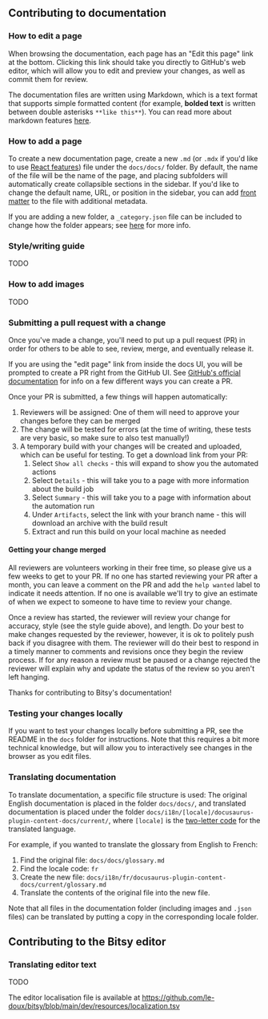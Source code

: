 
## Contributing to documentation

### How to edit a page

When browsing the documentation, each page has an "Edit this page" link at the bottom. Clicking this link should take you directly to GitHub's web editor, which will allow you to edit and preview your changes, as well as commit them for review.

The documentation files are written using Markdown, which is a text format that supports simple formatted content (for example, **bolded text** is written between double asterisks `**like this**`). You can read more about markdown features [here](https://docusaurus.io/docs/markdown-features).


### How to add a page

To create a new documentation page, create a new `.md` (or `.mdx` if you'd like to use [React features](https://docusaurus.io/docs/markdown-features/react)) file under the `docs/docs/` folder. By default, the name of the file will be the name of the page, and placing subfolders will automatically create collapsible sections in the sidebar. If you'd like to change the default name, URL, or position in the sidebar, you can add [front matter](https://docusaurus.io/docs/create-doc#doc-front-matter) to the file with additional metadata.

If you are adding a new folder, a `_category.json` file can be included to change how the folder appears; see [here](https://docusaurus.io/docs/sidebar/autogenerated#category-item-metadata) for more info.

### Style/writing guide

TODO

### How to add images

TODO

### Submitting a pull request with a change

Once you've made a change, you'll need to put up a pull request (PR) in order for others to be able to see, review, merge, and eventually release it.

If you are using the "edit page" link from inside the docs UI, you will be prompted to create a PR right from the GitHub UI. See [GitHub's official documentation](https://docs.github.com/en/pull-requests/collaborating-with-pull-requests/proposing-changes-to-your-work-with-pull-requests/creating-a-pull-request-from-a-fork) for info on a few different ways you can create a PR.

Once your PR is submitted, a few things will happen automatically:

1. Reviewers will be assigned: One of them will need to approve your changes before they can be merged
2. The change will be tested for errors (at the time of writing, these tests are very basic, so make sure to also test manually!)
3. A temporary build with your changes will be created and uploaded, which can be useful for testing. To get a download link from your PR:
	1. Select `Show all checks` - this will expand to show you the automated actions
	2. Select `Details` - this will take you to a page with more information about the build job
	3. Select `Summary` - this will take you to a page with information about the automation run
	4. Under `Artifacts`, select the link with your branch name - this will download an archive with the build result
	5. Extract and run this build on your local machine as needed

#### Getting your change merged

All reviewers are volunteers working in their free time, so please give us a few weeks to get to your PR. If no one has started reviewing your PR after a month, you can leave a comment on the PR and add the `help wanted` label to indicate it needs attention. If no one is available we'll try to give an estimate of when we expect to someone to have time to review your change.

Once a review has started, the reviewer will review your change for accuracy, style (see the style guide above), and length. Do your best to make changes requested by the reviewer, however, it is ok to politely push back if you disagree with them. The reviewer will do their best to respond in a timely manner to comments and revisions once they begin the review process. If for any reason a review must be paused or a change rejected the reviewer will explain why and update the status of the review so you aren't left hanging.

Thanks for contributing to Bitsy's documentation!

### Testing your changes locally

If you want to test your changes locally before submitting a PR, see the README in the `docs` folder for instructions. Note that this requires a bit more technical knowledge, but will allow you to interactively see changes in the browser as you edit files.

### Translating documentation

To translate documentation, a specific file structure is used: The original English documentation is placed in the folder `docs/docs/`, and translated documentation is placed under the folder `docs/i18n/[locale]/docusaurus-plugin-content-docs/current/`, where `[locale]` is the [two-letter code](https://en.wikipedia.org/wiki/List_of_ISO_639-1_codes) for the translated language.

For example, if you wanted to translate the glossary from English to French:

1. Find the original file: `docs/docs/glossary.md`
2. Find the locale code: `fr`
3. Create the new file: `docs/i18n/fr/docusaurus-plugin-content-docs/current/glossary.md`
4. Translate the contents of the original file into the new file.

Note that all files in the documentation folder (including images and `.json` files) can be translated by putting a copy in the corresponding locale folder.

## Contributing to the Bitsy editor

### Translating editor text

TODO

The editor localisation file is available at https://github.com/le-doux/bitsy/blob/main/dev/resources/localization.tsv
